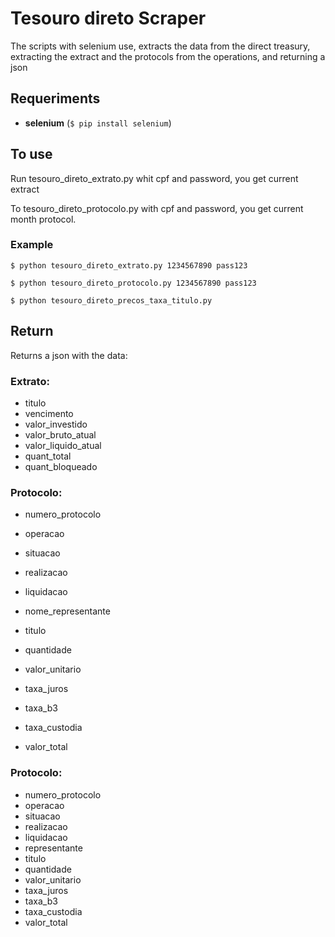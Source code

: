 # Tesouro direto Scraper

  

The scripts with selenium use, extracts the data from the direct treasury, extracting the extract and the protocols from the operations, and returning a json

  

## Requeriments

  

- **selenium** (`$ pip install selenium`)

  

  

## To use

Run tesouro_direto_extrato.py whit cpf and password, you get current extract

  

To tesouro_direto_protocolo.py with cpf and password, you get current month protocol.

  
  
  

### Example

  

    $ python tesouro_direto_extrato.py 1234567890 pass123  
    
    $ python tesouro_direto_protocolo.py 1234567890 pass123
    
    $ python tesouro_direto_precos_taxa_titulo.py

  

  

## Return

Returns a json with the data:

### Extrato:

- titulo
- vencimento
- valor_investido
- valor_bruto_atual
- valor_liquido_atual
- quant_total
- quant_bloqueado
  

### Protocolo:

- numero_protocolo

- operacao
- situacao
- realizacao
- liquidacao
- nome_representante
- titulo
- quantidade
- valor_unitario
- taxa_juros
- taxa_b3
- taxa_custodia
- valor_total

### Protocolo:
- numero_protocolo
- operacao
- situacao
- realizacao
- liquidacao
- representante
- titulo
- quantidade
- valor_unitario
- taxa_juros
- taxa_b3
- taxa_custodia
- valor_total
